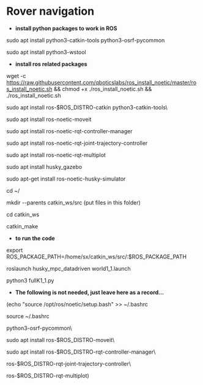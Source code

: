 # Rover navigation

- **install python packages to work in ROS**

sudo apt install python3-catkin-tools python3-osrf-pycommon

sudo apt install python3-wstool

- **install ros related packages**

wget -c https://raw.githubusercontent.com/qboticslabs/ros_install_noetic/master/ros_install_noetic.sh && chmod +x ./ros_install_noetic.sh && ./ros_install_noetic.sh

sudo apt install ros-$ROS_DISTRO-catkin python3-catkin-tools\
   
sudo apt install ros-noetic-moveit

sudo apt install ros-noetic-rqt-controller-manager

sudo apt install ros-noetic-rqt-joint-trajectory-controller

sudo apt install ros-noetic-rqt-multiplot

sudo apt install husky_gazebo

sudo apt-get install ros-noetic-husky-simulator

cd ~/
  
mkdir --parents catkin_ws/src (put files in this folder)
    
cd catkin_ws

catkin_make

- **to run the code**

export ROS_PACKAGE_PATH=/home/sx/catkin_ws/src/:$ROS_PACKAGE_PATH

roslaunch  husky_mpc_datadriven  world1_1.launch

python3 fullK1_1.py


- **The following is not needed, just leave here as a record...**

(echo "source /opt/ros/noetic/setup.bash" >> ~/.bashrc

source ~/.bashrc
   
python3-osrf-pycommon\

sudo apt install ros-$ROS_DISTRO-moveit\

sudo apt install ros-$ROS_DISTRO-rqt-controller-manager\

ros-$ROS_DISTRO-rqt-joint-trajectory-controller\

ros-$ROS_DISTRO-rqt-multiplot\)
